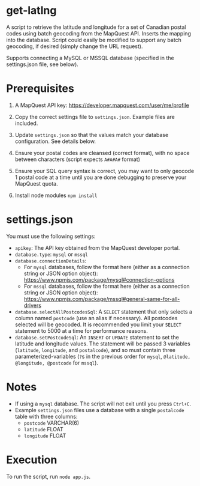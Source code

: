 get-latlng
==========
A script to retrieve the latitude and longitude for a set of Canadian postal codes using batch geocoding from the MapQuest API. Inserts the mapping into the database. Script could easily be modified to support any batch geocoding, if desired (simply change the URL request).

Supports connecting a MySQL or MSSQL database (specified in the settings.json file, see below).

Prerequisites
==============
1. A MapQuest API key: https://developer.mapquest.com/user/me/profile

2. Copy the correct settings file to `settings.json`. Example files are included.

3. Update `settings.json` so that the values match your database configuration. See details below.

4. Ensure your postal codes are cleansed (correct format), with no space between characters (script expects `A#A#A#` format)

5. Ensure your SQL query syntax is correct, you may want to only geocode 1 postal code at a time until you are done debugging to preserve your MapQuest quota. 

6. Install node modules `npm install`

settings.json
=============
You must use the following settings:

* `apikey`: The API key obtained from the MapQuest developer portal.
* `database.type`: `mysql` or `mssql`
* `database.connectionDetails`: 
  * For `mysql` databases, follow the format here (either as a connection string or JSON option object): https://www.npmjs.com/package/mysql#connection-options
  * For `mssql` databases, follow the format here (either as a connection string or JSON option object): https://www.npmjs.com/package/mssql#general-same-for-all-drivers
* `database.selectAllPostcodesSql`: A `SELECT` statement that only selects a column named `postcode` (use an alias if necessary). All postcodes selected will be geocoded. It is recommended you limit your `SELECT` statement to 5000 at a time for performance reasons.
* `database.setPostcodeSql`: An `INSERT` or `UPDATE` statement to set the latitude and longitude values. The statement will be passed 3 variables (`latitude`, `longitude`, and `postalcode`), and so must contain three parameterized-variables (`?`s in the previous order for `mysql`, `@latitude, @longitude, @postcode` for `mssql`).

Notes
=====
* If using a `mysql` database. The script will not exit until you press `Ctrl+C`.
* Example `settings.json` files use a database with a single `postalcode` table with three columns:
  * `postcode` VARCHAR(6)
  * `latitude` FLOAT
  * `longitude` FLOAT

Execution
=========
To run the script, run `node app.js`.